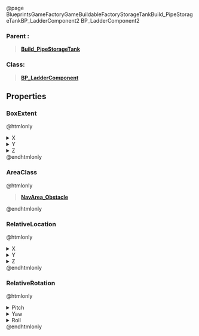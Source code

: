 @page BlueprintsGameFactoryGameBuildableFactoryStorageTankBuild_PipeStorageTankBP_LadderComponent2 BP_LadderComponent2
### Parent :
<b><a href="_blueprints_game_factory_game_buildable_factory_storage_tank_build__pipe_storage_tank.html"><blockquote>Build_PipeStorageTank</blockquote></a></b>
### Class:
<b><a href="_blueprints_game_factory_game_buildable-shared_ladder_b_p__ladder_component.html"><blockquote>BP_LadderComponent</blockquote></a></b>
## Properties
### BoxExtent
@htmlonly
<details>
 <summary>X</summary>
<blockquote>32</blockquote>
</details>
<details>
 <summary>Y</summary>
<blockquote>50</blockquote>
</details>
<details>
 <summary>Z</summary>
<blockquote>420</blockquote>
</details>
@endhtmlonly

### AreaClass
@htmlonly
<b><a href="_class_script_nav_area__obstacle.html"><blockquote>NavArea_Obstacle</blockquote></a></b>
@endhtmlonly

### RelativeLocation
@htmlonly
<details>
 <summary>X</summary>
<blockquote>-285</blockquote>
</details>
<details>
 <summary>Y</summary>
<blockquote>-0.0064820051193237305</blockquote>
</details>
<details>
 <summary>Z</summary>
<blockquote>420</blockquote>
</details>
@endhtmlonly

### RelativeRotation
@htmlonly
<details>
 <summary>Pitch</summary>
<blockquote>0</blockquote>
</details>
<details>
 <summary>Yaw</summary>
<blockquote>-6.103515625e-05</blockquote>
</details>
<details>
 <summary>Roll</summary>
<blockquote>0</blockquote>
</details>
@endhtmlonly

